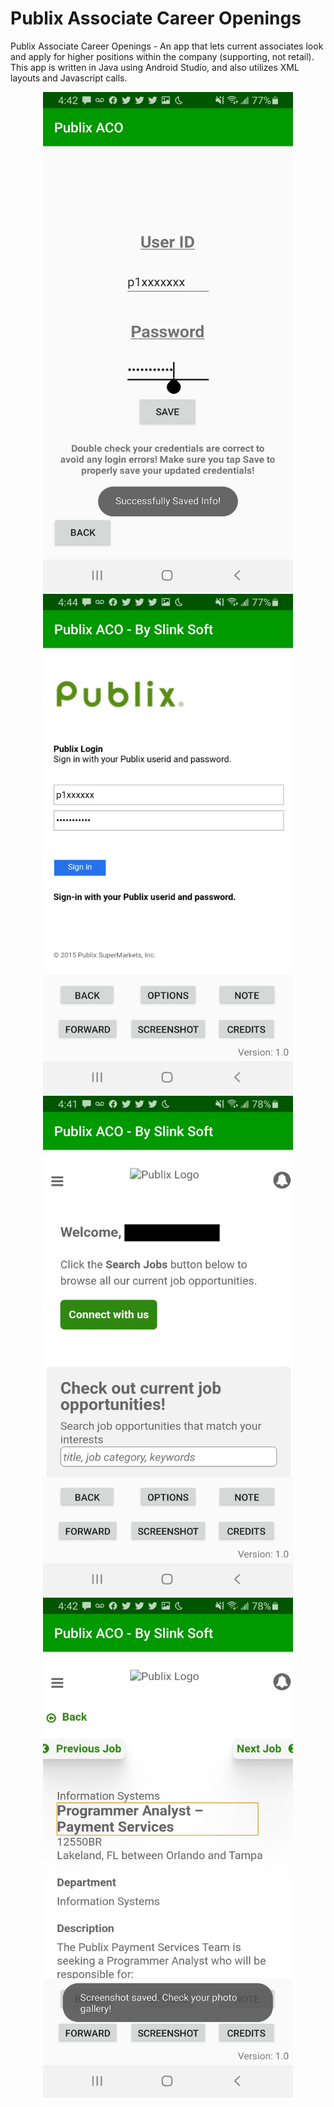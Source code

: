 # Publix Associate Career Openings
Publix Associate Career Openings - An app that lets current associates look and apply for higher positions within the company (supporting, not retail). This app is written in Java using Android Studio, and also utilizes XML layouts and Javascript calls.


<p align=center>
<img src=https://raw.githubusercontent.com/slinksoft/Publix-ACO/master/1.jpg width=400 height=800> <img src=https://raw.githubusercontent.com/slinksoft/Publix-ACO/master/2.jpg width=400 height=800><br><img src=https://raw.githubusercontent.com/slinksoft/Publix-ACO/master/3.jpg width=400 height=800> <img src=https://raw.githubusercontent.com/slinksoft/Publix-ACO/master/4.jpg width=400 height=800>
  </p>
